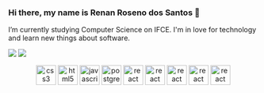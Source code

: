 ### Hi there, my name is Renan Roseno dos Santos 👋

<!--
**RenanRoseno/RenanRoseno** is a ✨ _special_ ✨ repository because its `README.md` (this file) appears on your GitHub profile.-->

 I’m currently studying Computer Science on IFCE. I'm in love for technology and learn new things about software.
<p align="left">
 <img src="https://github-readme-stats.vercel.app/api?username=RenanRoseno&show_icons=true&hide_border=true)"> 

<img src="https://github-readme-stats.vercel.app/api/top-langs/?username=RenanRoseno&layout=compact&hide_border=true">
 
</p>
<p align="center">
  <img src="https://devicons.github.io/devicon/devicon.git/icons/css3/css3-original-wordmark.svg" alt="css3" width="40" height="40" />
   <img src="https://devicons.github.io/devicon/devicon.git/icons/html5/html5-original-wordmark.svg" alt="html5"  width="40" height="40"/>
   <img src="https://devicons.github.io/devicon/devicon.git/icons/javascript/javascript-original.svg" alt="javascript" width="40" height="40"/>
   <img src="https://devicons.github.io/devicon/devicon.git/icons/postgresql/postgresql-original-wordmark.svg" alt="postgresql" width="40" height="40"/>
   <img src="https://devicons.github.io/devicon/devicon.git/icons/react/react-original-wordmark.svg" alt="react" width="40" height="40"/> 
 <img src="https://devicons.github.io/devicon/devicon.git/icons/java/java-original-wordmark.svg" alt="react" width="40" height="40"/> 
  <img src="https://devicons.github.io/devicon/devicon.git/icons/mysql/mysql-original-wordmark.svg" alt="react" width="40" height="40"/> 
  <img src="https://devicons.github.io/devicon/devicon.git/icons/laravel/laravel-plain-wordmark.svg" alt="react" width="40" height="40"/> 
  <img src="https://devicons.github.io/devicon/devicon.git/icons/node/node-original-wordmark.svg" alt="react" width="40" height="40"/> 
</p>
<!-- 
- 🔭 I’m currently working on ...
- 🌱 I’m currently learning ...
- 👯 I’m looking to collaborate on ...
- 🤔 I’m looking for help with ...
- 💬 Ask me about ...
- 📫 How to reach me: ...
- 😄 Pronouns: ...
- ⚡ Fun fact: ...
-->
